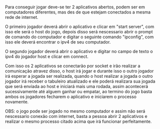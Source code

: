 Para conseguir jogar deve-se ter 2 aplicativos abertos, podem ser em computadores diferentes, mas des de que estejam conectados a mesma rede de internet.

O primeiro jogador deverá abrir o aplicativo e clicar em "start server", com isso ele será o host do jogo, depois disso será nescessario abrir o prompt de comando do computador e digitar o seguinte comando "ipconfig", com isso ele deverá encontrar o ipv4 de seu computador.

O segundo jogador deverá abrir o aplicativo e digitar no campo de texto o ipv4 do jogador host e clicar em connect.

Com isso os 2 aplicativos se conectarão por socket e irão realizar a comunicação atravez disso, o host irá jogar e durante isso o outro jogador irá esperar a jogada ser realizada, quando o host realizar a jogada o outro jogador irá receber o tabuleiro atualizado e ele poderá realizara sua jogada que será enviada ao host e iniciará mais uma rodada, assim acontecerá sucessivamente até alguem ganhar ou empatar, ao termino do jogo basta ambos os jogadores fecharem o aplicativo e iniciarem o processo novamente.

OBS: o jogo pode ser jogado no mesmo computador e assim não será nescessario conexão com internet, basta a pessoa abrir 2 aplicativos e realizar o mesmo processo citado acima que irá funcionar perfeitamente.
